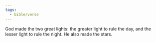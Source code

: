 ```yaml
---
tags:
  - bible/verse
---
```

God made the two great lights: the greater light to rule the day, and the lesser light to rule the night. He also made the stars.